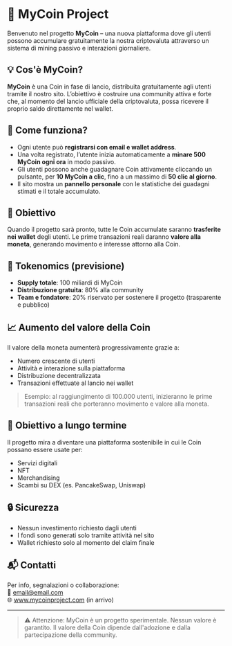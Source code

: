 # 🚀 MyCoin Project

Benvenuto nel progetto **MyCoin** – una nuova piattaforma dove gli utenti possono accumulare gratuitamente la nostra criptovaluta attraverso un sistema di mining passivo e interazioni giornaliere.

## 💡 Cos'è MyCoin?

**MyCoin** è una Coin in fase di lancio, distribuita gratuitamente agli utenti tramite il nostro sito. L’obiettivo è costruire una community attiva e forte che, al momento del lancio ufficiale della criptovaluta, possa ricevere il proprio saldo direttamente nel wallet.

## 🔧 Come funziona?

- Ogni utente può **registrarsi con email e wallet address**.
- Una volta registrato, l’utente inizia automaticamente a **minare 500 MyCoin ogni ora** in modo passivo.
- Gli utenti possono anche guadagnare Coin attivamente cliccando un pulsante, per **10 MyCoin a clic**, fino a un massimo di **50 clic al giorno**.
- Il sito mostra un **pannello personale** con le statistiche dei guadagni stimati e il totale accumulato.

## 🎯 Obiettivo

Quando il progetto sarà pronto, tutte le Coin accumulate saranno **trasferite nei wallet** degli utenti. Le prime transazioni reali daranno **valore alla moneta**, generando movimento e interesse attorno alla Coin.

## 💸 Tokenomics (previsione)

- **Supply totale**: 100 miliardi di MyCoin
- **Distribuzione gratuita**: 80% alla community
- **Team e fondatore**: 20% riservato per sostenere il progetto (trasparente e pubblico)

## 📈 Aumento del valore della Coin

Il valore della moneta aumenterà progressivamente grazie a:
- Numero crescente di utenti
- Attività e interazione sulla piattaforma
- Distribuzione decentralizzata
- Transazioni effettuate al lancio nei wallet

> Esempio: al raggiungimento di 100.000 utenti, inizieranno le prime transazioni reali che porteranno movimento e valore alla moneta.

## 🧠 Obiettivo a lungo termine

Il progetto mira a diventare una piattaforma sostenibile in cui le Coin possano essere usate per:
- Servizi digitali
- NFT
- Merchandising
- Scambi su DEX (es. PancakeSwap, Uniswap)

## 🔒 Sicurezza

- Nessun investimento richiesto dagli utenti
- I fondi sono generati solo tramite attività nel sito
- Wallet richiesto solo al momento del claim finale

## 📬 Contatti

Per info, segnalazioni o collaborazione:  
📧 email@email.com  
🌐 www.mycoinproject.com (in arrivo)

---

> ⚠️ Attenzione: MyCoin è un progetto sperimentale. Nessun valore è garantito. Il valore della Coin dipende dall'adozione e dalla partecipazione della community.
